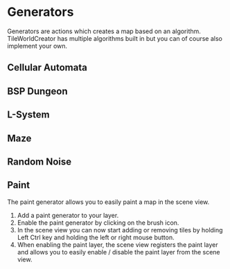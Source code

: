 # Generators

Generators are actions which creates a map based on an algorithm.
TileWorldCreator has multiple algorithms built in but you can of course also implement your own.


## Cellular Automata

## BSP Dungeon

## L-System

## Maze

## Random Noise

## Paint
The paint generator allows you to easily paint a map in the scene view. 
1. Add a paint generator to your layer. 
2. Enable the paint generator by clicking on the brush icon. 
3. In the scene view you can now start adding or removing tiles by holding Left Ctrl key and holding the left or right mouse button. 
4. When enabling the paint layer, the scene view registers the paint layer and allows you to easily enable / disable the paint layer from the scene view. 
